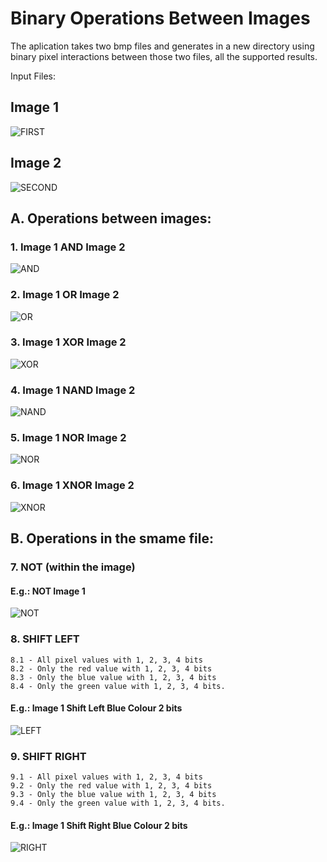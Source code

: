 # Binary Operations Between Images
The aplication takes two bmp files and generates in a new directory using binary pixel interactions between those two files, all the supported results.  


Input Files:

## Image 1
![FIRST](https://github.com/RaduPelin/Binary-Operations-Between-Images/blob/master/FILE1.jpg)

## Image 2
![SECOND](https://github.com/RaduPelin/Binary-Operations-Between-Images/blob/master/FILE2.jpg)

## A. Operations between images: 

### 1. Image 1  AND  Image 2
![AND](https://github.com/RaduPelin/Binary-Operations-Between-Images/blob/master/AND.jpg)

### 2. Image 1  OR Image 2 
![OR](https://github.com/RaduPelin/Binary-Operations-Between-Images/blob/master/OR.jpg)

### 3. Image 1 XOR Image 2
![XOR](https://github.com/RaduPelin/Binary-Operations-Between-Images/blob/master/XOR.jpg)

### 4. Image 1 NAND Image 2
![NAND](https://github.com/RaduPelin/Binary-Operations-Between-Images/blob/master/NAND.jpg)

### 5. Image 1 NOR Image 2
![NOR](https://github.com/RaduPelin/Binary-Operations-Between-Images/blob/master/NOR.jpg)  

### 6. Image 1 XNOR Image 2 
![XNOR](https://github.com/RaduPelin/Binary-Operations-Between-Images/blob/master/XNOR.jpg)    

## B. Operations in the smame file:

### 7. NOT (within the image)
#### E.g.: NOT Image 1
![NOT](https://github.com/RaduPelin/Binary-Operations-Between-Images/blob/master/NOT.jpg)    
### 8. SHIFT LEFT  
    8.1 - All pixel values with 1, 2, 3, 4 bits
    8.2 - Only the red value with 1, 2, 3, 4 bits
    8.3 - Only the blue value with 1, 2, 3, 4 bits
    8.4 - Only the green value with 1, 2, 3, 4 bits.
#### E.g.: Image 1 Shift Left Blue Colour 2 bits
![LEFT](https://github.com/RaduPelin/Binary-Operations-Between-Images/blob/master/BLUELEFT2.jpg)    
### 9. SHIFT RIGHT
    9.1 - All pixel values with 1, 2, 3, 4 bits
    9.2 - Only the red value with 1, 2, 3, 4 bits
    9.3 - Only the blue value with 1, 2, 3, 4 bits
    9.4 - Only the green value with 1, 2, 3, 4 bits.
#### E.g.: Image 1 Shift Right Blue Colour 2 bits
![RIGHT](https://github.com/RaduPelin/Binary-Operations-Between-Images/blob/master/BLUERIGHT2.jpg)    
 
